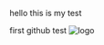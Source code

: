 hello this is my test



first github test
![logo](https://github.com/user-attachments/assets/e4ba6686-338d-4226-a7a9-6b10169152ef)
